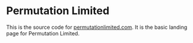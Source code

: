 # Permutation Limited
This is the source code for [permutationlimited.com](https://permutationlimited.com).
It is the basic landing page for Permutation Limited.
